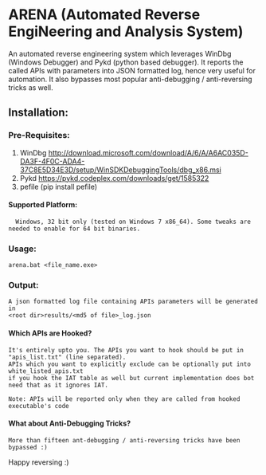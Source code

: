 # ARENA (Automated Reverse EngiNeering and Analysis System)

An automated reverse engineering system which leverages WinDbg (Windows Debugger) and Pykd (python based debugger). It reports the called APIs with parameters into JSON formatted log, hence very useful for automation. It also bypasses most popular anti-debugging / anti-reversing tricks as well.

## Installation:

### Pre-Requisites:
  1. WinDbg http://download.microsoft.com/download/A/6/A/A6AC035D-DA3F-4F0C-ADA4-37C8E5D34E3D/setup/WinSDKDebuggingTools/dbg_x86.msi
  2. Pykd https://pykd.codeplex.com/downloads/get/1585322
  3. pefile (pip install pefile)
  
 #### Supported Platform: 
      Windows, 32 bit only (tested on Windows 7 x86_64). Some tweaks are needed to enable for 64 bit binaries.
  
 ### Usage:
    arena.bat <file_name.exe>
    
    
 ### Output:
    A json formatted log file containing APIs parameters will be generated in
    <root dir>results/<md5 of file>_log.json
    

#### Which APIs are Hooked?
    It's entirely upto you. The APIs you want to hook should be put in "apis_list.txt" (line separated). 
    APIs which you want to explicitly exclude can be optionally put into white_listed_apis.txt 
    if you hook the IAT table as well but current implementation does bot need that as it ignores IAT.
    
    Note: APIs will be reported only when they are called from hooked executable's code
    
#### What about Anti-Debugging Tricks?
    More than fifteen ant-debugging / anti-reversing tricks have been bypassed :)    

Happy reversing :)
    
